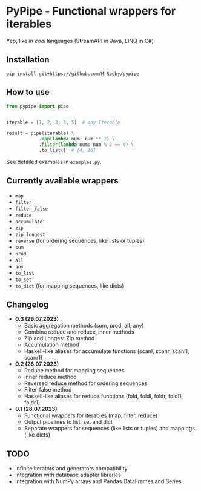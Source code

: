# PyPipe - Functional wrappers for iterables

Yep, like in _cool_ languages (StreamAPI in Java, LINQ in C#)

## Installation

```
pip install git+https://github.com/MrRboby/pypipe
```

## How to use

```python
from pypipe import pipe


iterable = [1, 2, 3, 4, 5]  # any Iterable

result = pipe(iterable) \
            .map(lambda num: num ** 2) \
            .filter(lambda num: num % 2 == 0) \
            .to_list()  # [4, 16]
```

See detailed examples in `examples.py`.

## Currently available wrappers

* `map`
* `filter`
* `filter_false`
* `reduce`
* `accumulate`
* `zip`
* `zip_longest`
* `reverse` (for ordering sequences, like lists or tuples)
* `sum`
* `prod`
* `all`
* `any`
* `to_list`
* `to_set`
* `to_dict` (for mapping sequences, like dicts)

## Changelog

* __0.3 (29.07.2023)__
    * Basic aggregation methods (sum, prod, all, any)
    * Combine reduce and reduce_inner methods
    * Zip and Longest Zip method
    * Accumulation method
    * Haskell-like aliases for accumulate functions (scanl, scanr, scanl1, scanr1)
* __0.2 (28.07.2023)__
    * Reduce method for mapping sequences
    * Inner reduce method
    * Reversed reduce method for ordering sequences
    * Filter-false method
    * Haskell-like aliases for reduce functions (fold, foldl, foldr, foldl1, foldr1)
* __0.1 (28.07.2023)__
    * Functional wrappers for iterables (map, filter, reduce)
    * Output pipelines to list, set and dict
    * Separate wrappers for sequences (like lists or tuples) and mappings (like dicts)

## TODO

* Infinite iterators and generators compatibility
* Integration with database adapter libraries
* Integration with NumPy arrays and Pandas DataFrames and Series
